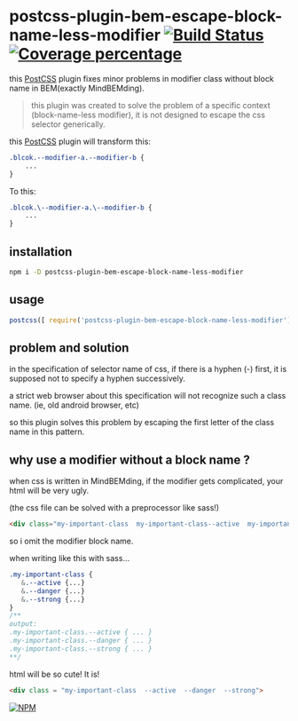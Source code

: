 # postcss-plugin-bem-escape-block-name-less-modifier [![Build Status][travis-image]][travis-url] [![Coverage percentage][coveralls-image]][coveralls-url]

this [PostCSS] plugin fixes minor problems in modifier class without block name in BEM(exactly MindBEMding).

> this plugin was created to solve the problem of a specific context (block-name-less modifier), it is not designed to escape the css selector generically.

this [PostCSS] plugin will transform this:

```css
.blcok.--modifier-a.--modifier-b {
    ...
}
```

To this:

```css
.blcok.\--modifier-a.\--modifier-b {
    ...
}
```

## installation

```bash
npm i -D postcss-plugin-bem-escape-block-name-less-modifier
```

## usage

```js
postcss([ require('postcss-plugin-bem-escape-block-name-less-modifier') ])
```

## problem and solution

in the specification of selector name of css, if there is a hyphen (-) first, it is supposed not to specify a hyphen successively.

a strict web browser about this specification will not recognize such a class name. (ie, old android browser, etc)

so this plugin solves this problem by escaping the first letter of the class name in this pattern.

## why use a modifier without a block name ?

when css is written in MindBEMding, if the modifier gets complicated, your html will be very ugly.

(the css file can be solved with a preprocessor like sass!)

```html
<div class="my-important-class  my-important-class--active  my-important-class--danger  my-important-class--strong">
```

so i omit the modifier block name.

when writing like this with sass...

```scss
.my-important-class {
   &.--active {...}
   &.--danger {...}
   &.--strong {...}
}
/**
output:
.my-important-class.--active { ... }
.my-important-class.--danger { ... }
.my-important-class.--strong { ... }
**/
```

html will be so cute! It is!

```html
<div class = "my-important-class  --active  --danger  --strong">
```


[![NPM](https://nodei.co/npm/postcss-plugin-bem-escape-block-name-less-modifier.png?downloads=true&downloadRank=true&stars=true)](https://nodei.co/npm/gitbook-plugin-search-languages/)

[coveralls-image]: https://coveralls.io/repos/yoshidax/postcss-plugin-bem-escape-block-name-less-modifier/badge.svg
[coveralls-url]: https://coveralls.io/r/yoshidax/postcss-plugin-bem-escape-block-name-less-modifier
[travis-image]: https://travis-ci.org/yoshidax/postcss-plugin-bem-escape-block-name-less-modifier.svg?branch=master
[travis-url]: https://travis-ci.org/yoshidax/postcss-plugin-bem-escape-block-name-less-modifier
[PostCSS]: https://github.com/postcss/postcss

